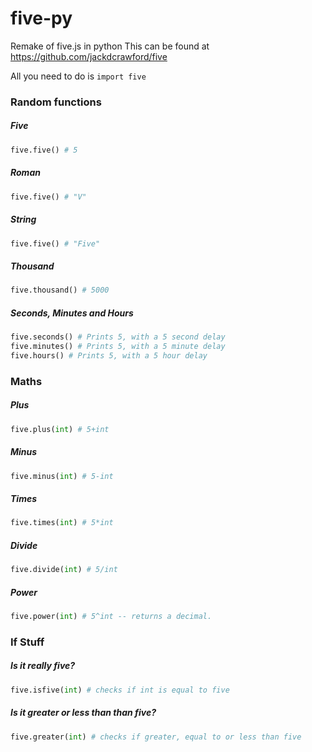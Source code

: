  # five-py
Remake of five.js in python
This can be found at https://github.com/jackdcrawford/five

All you need to do is `import five`

### Random functions

##### Five
```python
five.five() # 5
```
##### Roman
```python
five.five() # "V"
```
##### String
```python
five.five() # "Five"
```
##### Thousand
```python
five.thousand() # 5000
```
##### Seconds, Minutes and Hours
```python
five.seconds() # Prints 5, with a 5 second delay
five.minutes() # Prints 5, with a 5 minute delay
five.hours() # Prints 5, with a 5 hour delay
```



### Maths

##### Plus
```python
five.plus(int) # 5+int
```
##### Minus
```python
five.minus(int) # 5-int
```
##### Times
```python
five.times(int) # 5*int
```
##### Divide
```python
five.divide(int) # 5/int
```
##### Power
```python
five.power(int) # 5^int -- returns a decimal.
```


### If Stuff

##### Is it really five?
```python
five.isfive(int) # checks if int is equal to five
```
##### Is it greater or less than than five?
```python
five.greater(int) # checks if greater, equal to or less than five
```
